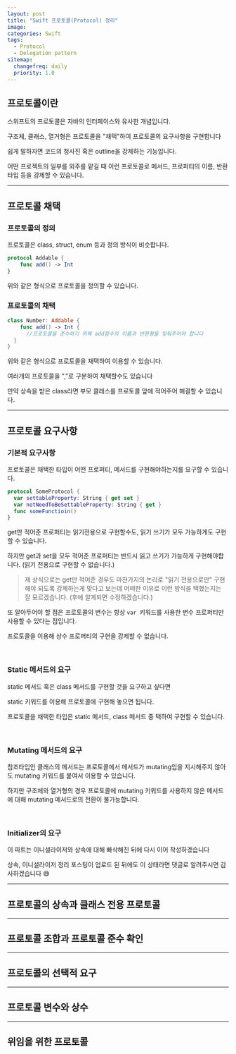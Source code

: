 ```yaml
---
layout: post
title: "Swift 프로토콜(Protocol) 정리"
image:
categories: Swift
tags: 
  - Protocol
  - Delegation pattern
sitemap:
  changefreq: daily
  priority: 1.0
---
```


## 프로토콜이란

스위프트의 프로토콜은 자바의 인터페이스와 유사한 개념입니다.

구조체, 클래스, 열거형은 프로토콜을 "채택"하여 프로토콜의 요구사항을 구현합니다

쉽게 말하자면 코드의 청사진 혹은 outline을 강제하는 기능입니다.

어떤 프로젝트의 일부를 외주를 맡길 때 이런 프로토콜로 메서드, 프로퍼티의 이름, 반환타입 등을 강제할 수 있습니다.

---



## 프로토콜 채택

### 프로토콜의 정의

프로토콜은 class, struct, enum 등과 정의 방식이 비슷합니다.

```swift
protocol Addable {
	func add() -> Int 
}
```

위와 같은 형식으로 프로토콜을 정의할 수 있습니다.

### 프로토콜의 채택

```swift
class Number: Addable {
	func add() -> Int {
	  //프로토콜을 준수하기 위해 add함수의 이름과 반환형을 맞춰주어야 합니다
  }
}
```

위와 같은 형식으로 프로토콜을 채택하여 이용할 수 있습니다.

여러개의 프로토콜을 ","로 구분하여 채택할수도 있습니다

만약 상속을 받은 class라면 부모 클래스를 프로토콜 앞에 적어주어 해결할 수 있습니다.

---



## 프로토콜 요구사항

### 기본적 요구사항

프로토콜은 채택한 타입이 어떤 프로퍼티, 메서드를 구현해야하는지를 요구할 수 있습니다.

```swift
protocol SomeProtocol {
  var settableProperty: String { get set }
  var notNeedToBeSettableProperty: String { get }
  func someFunctioin()
}
```

get만 적어준 프로퍼티는 읽기전용으로 구현할수도, 읽기 쓰기가 모두 가능하게도 구현할 수 있습니다.

하지만 get과 set을 모두 적어준 프로퍼티는 반드시 읽고 쓰기가 가능하게 구현해야합니다. (읽기 전용으로 구현할 수 없습니다.)



>  제 상식으로는 get만 적어준 경우도 마찬가지의 논리로 "읽기 전용으로만" 구현해야 되도록 강제하는게 맞다고 보는데 어떠한 이유로 이런 방식을 택했는지는 잘 모르겠습니다. (후에 알게되면 수정하겠습니다.)



또 알아두어야 할 점은 프로토콜의 변수는 항상 `var `키워드를 사용한 변수 프로퍼티만 사용할 수 있다는 점입니다.

프로토콜을 이용해 상수 프로퍼티의 구현을 강제할 수 없습니다.

<br/> 

### Static 메서드의 요구

static 메서드 혹은 class 메서드를 구현할 것을 요구하고 싶다면

static 키워드를 이용해 프로토콜에 구현해 놓으면 됩니다.

프로토콜을 채택한 타입은 static 메서드, class 메서드 중 택하여 구현할 수 있습니다.

<br/> 

### Mutating 메서드의 요구

참조타입인 클래스의 메서드는 프로토콜에서 메서드가 mutating임을 지시해주지 않아도 mutating 키워드를 붙여서 이용할 수 있습니다. 

하지만 구조체와 열거형의 경우 프로토콜에 mutating 키워드를 사용하지 않은 메서드에 대해 mutating 메서드로의 전환이 불가능합니다.

<br/> 

### Initializer의 요구

이 파트는 이니셜라이저와 상속에 대해 빠삭해진 뒤에 다시 이어 작성하겠습니다

상속, 이니셜라이저 정리 포스팅이 업로드 된 뒤에도 이 상태라면 댓글로 알려주시면 감사하겠습니다 😅

---

## 프로토콜의 상속과 클래스 전용 프로토콜



---

## 프로토콜 조합과 프로토콜 준수 확인



---

## 프로토콜의 선택적 요구



---

## 프로토콜 변수와 상수



---

## 위임을 위한 프로토콜

